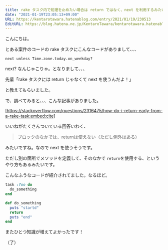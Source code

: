 ```yaml
---
title: rake タスク内で処理を止めたい場合は return ではなく、next を利用するみたい。
date: "2021-01-19T23:05:13+09:00"
URL: https://kentarotawara.hatenablog.com/entry/2021/01/19/230513
EditURL: https://blog.hatena.ne.jp/KentaroTawara/kentarotawara.hatenablog.com/atom/entry/26006613680479999
---
```


こんにちは。

とある案件のコードの rake タスクにこんなコードがありまして、、、

```
next unless Time.zone.today.on_weekday?
```

next? なんじゃこりゃ。となりまして、、、

先輩「rake タスクには return じゃなくて next を使うんだよ！」

と教えてもらいました。

で、調べてみると、、、こんな記事がありました。

[https://stackoverflow.com/questions/2316475/how-do-i-return-early-from-a-rake-task:embed:cite]

いいねがたくさんついている回答いわく、

> ブロックのなかでは、returnは使えない（ただし例外はある）

みたいですね。なので next を使うそうです。

ただし別の箇所でメソッドを定義して、そのなかで `return`を使用する、というやり方もあるみたいです。

こんなふうなコードが紹介されてました。なるほど。

```ruby
task :foo do
  do_something
end

def do_something
  puts "startd"
  return
  puts "end"
end
```

またひとつ知識が増えてよかったです！

（了）
